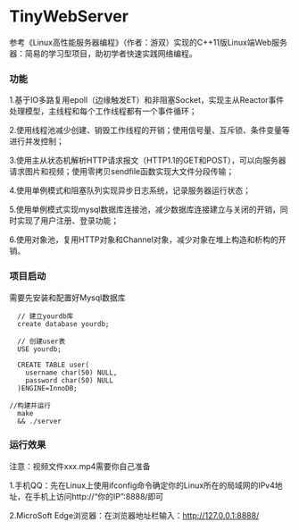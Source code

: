 # TinyWebServer
参考《Linux高性能服务器编程》（作者：游双）实现的C++11版Linux端Web服务器：简易的学习型项目，助初学者快速实践网络编程。


### 功能

  1.基于IO多路复用epoll（边缘触发ET）和非阻塞Socket，实现主从Reactor事件处理模型，主线程和每个工作线程都有一个事件循环；
  
  2.使用线程池减少创建、销毁工作线程的开销；使用信号量、互斥锁、条件变量等进行并发控制；
  
  3.使用主从状态机解析HTTP请求报文（HTTP1.1的GET和POST），可以向服务器请求图片和视频；使用零拷贝sendfile函数实现大文件分段传输；
  
  4.使用单例模式和阻塞队列实现异步日志系统，记录服务器运行状态；
  
  5.使用单例模式实现mysql数据库连接池，减少数据库连接建立与关闭的开销，同时实现了用户注册、登录功能；
  
  6.使用对象池，复用HTTP对象和Channel对象，减少对象在堆上构造和析构的开销。
  




### 项目启动

需要先安装和配置好Mysql数据库
```
  // 建立yourdb库
  create database yourdb;
  
  // 创建user表
  USE yourdb;
  
  CREATE TABLE user(
    username char(50) NULL,
    password char(50) NULL
  )ENGINE=InnoDB;

//构建并运行
  make 
  && ./server
```





### 运行效果

注意：视频文件xxx.mp4需要你自己准备

1.手机QQ：先在Linux上使用ifconfig命令确定你的Linux所在的局域网的IPv4地址，在手机上访问http://“你的IP”:8888/即可

2.MicroSoft Edge浏览器：在浏览器地址栏输入：http://127.0.0.1:8888/
  


